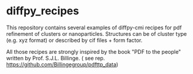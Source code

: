 # diffpy_recipes

This repository contains several examples of diffpy-cmi recipes for pdf refinement of clusters or nanoparticles. 
Structures can be of cluster type (e.g. xyz format) or described by cif files + form factor.

All those recipes are strongly inspired by the book "PDF to the people" written by Prof. S.J.L. Billinge. ( see rep.  https://github.com/Billingegroup/pdfttp_data)
